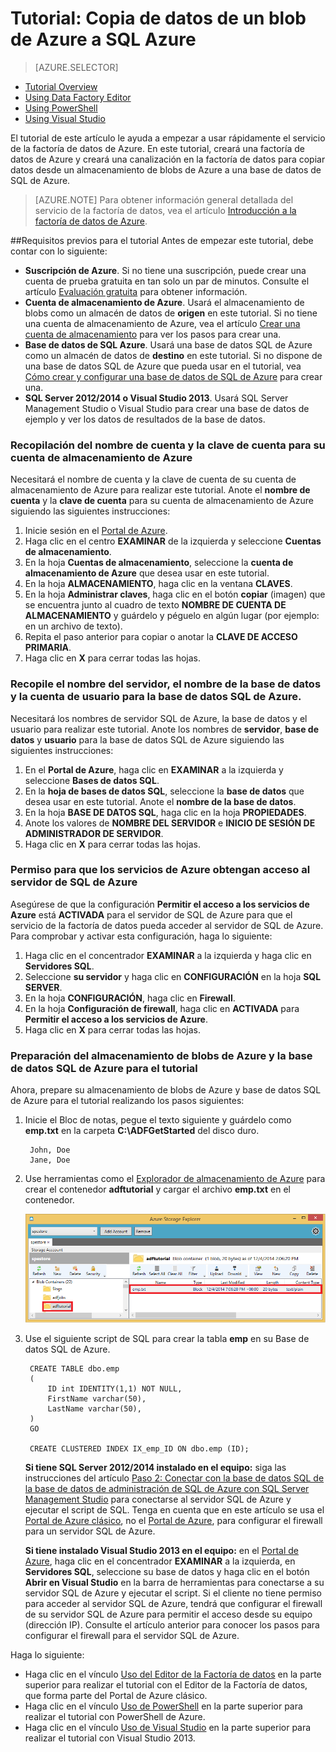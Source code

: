 <properties
	pageTitle="Tutorial: Uso de la actividad de copia en una canalización de la factoría de datos de Azure"
	description="En este tutorial se muestra cómo usar la actividad de copia en una canalización de la factoría de datos de Azure para copiar datos desde un Azure blob en una base de datos SQL de Azure."
	services="data-factory"
	documentationCenter=""
	authors="spelluru"
	manager="jhubbard"
	editor="monicar"/>

<tags
	ms.service="data-factory"
	ms.workload="data-services"
	ms.tgt_pltfrm="na"
	ms.devlang="na"
	ms.topic="article" 
	ms.date="02/01/2016"
	ms.author="spelluru"/>

# Tutorial: Copia de datos de un blob de Azure a SQL Azure
> [AZURE.SELECTOR]
- [Tutorial Overview](data-factory-get-started.md)
- [Using Data Factory Editor](data-factory-get-started-using-editor.md)
- [Using PowerShell](data-factory-monitor-manage-using-powershell.md)
- [Using Visual Studio](data-factory-get-started-using-vs.md)

El tutorial de este artículo le ayuda a empezar a usar rápidamente el servicio de la factoría de datos de Azure. En este tutorial, creará una factoría de datos de Azure y creará una canalización en la factoría de datos para copiar datos desde un almacenamiento de blobs de Azure a una base de datos de SQL de Azure.

> [AZURE.NOTE] Para obtener información general detallada del servicio de la factoría de datos, vea el artículo [Introducción a la factoría de datos de Azure][data-factory-introduction].

##Requisitos previos para el tutorial
Antes de empezar este tutorial, debe contar con lo siguiente:

- **Suscripción de Azure**. Si no tiene una suscripción, puede crear una cuenta de prueba gratuita en tan solo un par de minutos. Consulte el artículo [Evaluación gratuita][azure-free-trial] para obtener información.
- **Cuenta de almacenamiento de Azure**. Usará el almacenamiento de blobs como un almacén de datos de **origen** en este tutorial. Si no tiene una cuenta de almacenamiento de Azure, vea el artículo [Crear una cuenta de almacenamiento][data-factory-create-storage] para ver los pasos para crear una.
- **Base de datos de SQL Azure**. Usará una base de datos SQL de Azure como un almacén de datos de **destino** en este tutorial. Si no dispone de una base de datos SQL de Azure que pueda usar en el tutorial, vea [Cómo crear y configurar una base de datos de SQL de Azure][data-factory-create-sql-database] para crear una.
- **SQL Server 2012/2014 o Visual Studio 2013**. Usará SQL Server Management Studio o Visual Studio para crear una base de datos de ejemplo y ver los datos de resultados de la base de datos.  

### Recopilación del nombre de cuenta y la clave de cuenta para su cuenta de almacenamiento de Azure
Necesitará el nombre de cuenta y la clave de cuenta de su cuenta de almacenamiento de Azure para realizar este tutorial. Anote el **nombre de cuenta** y la **clave de cuenta** para su cuenta de almacenamiento de Azure siguiendo las siguientes instrucciones:

1. Inicie sesión en el [Portal de Azure][azure-portal].
2. Haga clic en el centro **EXAMINAR** de la izquierda y seleccione **Cuentas de almacenamiento**.
3. En la hoja **Cuentas de almacenamiento**, seleccione la **cuenta de almacenamiento de Azure** que desea usar en este tutorial.
4. En la hoja **ALMACENAMIENTO**, haga clic en la ventana **CLAVES**.
5. En la hoja **Administrar claves**, haga clic en el botón **copiar** (imagen) que se encuentra junto al cuadro de texto **NOMBRE DE CUENTA DE ALMACENAMIENTO** y guárdelo y péguelo en algún lugar (por ejemplo: en un archivo de texto).  
6. Repita el paso anterior para copiar o anotar la **CLAVE DE ACCESO PRIMARIA**.
7. Haga clic en **X** para cerrar todas las hojas.

### Recopile el nombre del servidor, el nombre de la base de datos y la cuenta de usuario para la base de datos SQL de Azure.
Necesitará los nombres de servidor SQL de Azure, la base de datos y el usuario para realizar este tutorial. Anote los nombres de **servidor**, **base de datos** y **usuario** para la base de datos SQL de Azure siguiendo las siguientes instrucciones:

1. En el **Portal de Azure**, haga clic en **EXAMINAR** a la izquierda y seleccione **Bases de datos SQL**.
2. En la **hoja de bases de datos SQL**, seleccione la **base de datos** que desea usar en este tutorial. Anote el **nombre de la base de datos**.  
3. En la hoja **BASE DE DATOS SQL**, haga clic en la hoja **PROPIEDADES**.
4. Anote los valores de **NOMBRE DEL SERVIDOR** e **INICIO DE SESIÓN DE ADMINISTRADOR DE SERVIDOR**.
5. Haga clic en **X** para cerrar todas las hojas.

### Permiso para que los servicios de Azure obtengan acceso al servidor de SQL de Azure
Asegúrese de que la configuración **Permitir el acceso a los servicios de Azure** está **ACTIVADA** para el servidor de SQL de Azure para que el servicio de la factoría de datos pueda acceder al servidor de SQL de Azure. Para comprobar y activar esta configuración, haga lo siguiente:

1. Haga clic en el concentrador **EXAMINAR** a la izquierda y haga clic en **Servidores SQL**.
2. Seleccione **su servidor** y haga clic en **CONFIGURACIÓN** en la hoja **SQL SERVER**.
3. En la hoja **CONFIGURACIÓN**, haga clic en **Firewall**.
4. En la hoja **Configuración de firewall**, haga clic en **ACTIVADA** para **Permitir el acceso a los servicios de Azure**.
5. Haga clic en **X** para cerrar todas las hojas.

### Preparación del almacenamiento de blobs de Azure y la base de datos SQL de Azure para el tutorial
Ahora, prepare su almacenamiento de blobs de Azure y base de datos SQL de Azure para el tutorial realizando los pasos siguientes:

1. Inicie el Bloc de notas, pegue el texto siguiente y guárdelo como **emp.txt** en la carpeta **C:\\ADFGetStarted** del disco duro.

        John, Doe
		Jane, Doe

2. Use herramientas como el [Explorador de almacenamiento de Azure](https://azurestorageexplorer.codeplex.com/) para crear el contenedor **adftutorial** y cargar el archivo **emp.txt** en el contenedor.

    ![Explorador de almacenamiento de Azure](./media/data-factory-get-started/getstarted-storage-explorer.png)
3. Use el siguiente script de SQL para crear la tabla **emp** en su Base de datos SQL de Azure.  


        CREATE TABLE dbo.emp
		(
			ID int IDENTITY(1,1) NOT NULL,
			FirstName varchar(50),
			LastName varchar(50),
		)
		GO

		CREATE CLUSTERED INDEX IX_emp_ID ON dbo.emp (ID);

	**Si tiene SQL Server 2012/2014 instalado en el equipo:** siga las instrucciones del artículo [Paso 2: Conectar con la base de datos SQL de la base de datos de administración de SQL de Azure con SQL Server Management Studio][sql-management-studio] para conectarse al servidor SQL de Azure y ejecutar el script de SQL. Tenga en cuenta que en este artículo se usa el [Portal de Azure clásico](http://manage.windowsazure.com), no el [Portal de Azure](https://portal.azure.com), para configurar el firewall para un servidor SQL de Azure.

	**Si tiene instalado Visual Studio 2013 en el equipo:** en el [Portal de Azure](https://portal.azure.com), haga clic en el concentrador **EXAMINAR** a la izquierda, en **Servidores SQL**, seleccione su base de datos y haga clic en el botón **Abrir en Visual Studio** en la barra de herramientas para conectarse a su servidor SQL de Azure y ejecutar el script. Si el cliente no tiene permiso para acceder al servidor SQL de Azure, tendrá que configurar el firewall de su servidor SQL de Azure para permitir el acceso desde su equipo (dirección IP). Consulte el artículo anterior para conocer los pasos para configurar el firewall para el servidor SQL de Azure.


Haga lo siguiente:

- Haga clic en el vínculo [Uso del Editor de la Factoría de datos](data-factory-get-started-using-editor.md) en la parte superior para realizar el tutorial con el Editor de la Factoría de datos, que forma parte del Portal de Azure clásico.
- Haga clic en el vínculo [Uso de PowerShell](data-factory-monitor-manage-using-powershell.md) en la parte superior para realizar el tutorial con PowerShell de Azure.
- Haga clic en el vínculo [Uso de Visual Studio](data-factory-get-started-using-vs.md) en la parte superior para realizar el tutorial con Visual Studio 2013.
 


<!--Link references-->
[azure-free-trial]: http://azure.microsoft.com/pricing/free-trial/
[azure-portal]: https://portal.azure.com/
[sql-management-studio]: http://azure.microsoft.com/documentation/articles/sql-database-manage-azure-ssms/#Step2

[monitor-manage-using-powershell]: data-factory-monitor-manage-using-powershell.md
[data-factory-introduction]: data-factory-introduction.md
[data-factory-create-storage]: http://azure.microsoft.com/documentation/articles/storage-create-storage-account/#create-a-storage-account
[data-factory-create-sql-database]: ../sql-database/sql-database-get-started.md

<!---HONumber=AcomDC_0204_2016-->